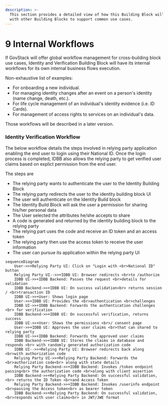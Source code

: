 ```yaml
---
description: >-
  This section provides a detailed view of how this Building Block will interact
  with other Building Blocks to support common use cases.
---
```


# 9 Internal Workflows

If GovStack will offer global workflow management for cross-building block use cases, Identity and Verification Building Block will have its internal workflows for its own internal business flows execution.

Non-exhaustive list of examples:

* For onboarding a new individual.
* For managing identity changes after an event on a person's identity (name change, death, etc.).
* For life cycle management of an individual's identity evidence (i.e. ID Cards).
* For management of access rights to services on an individual's data.

Those workflows will be described in a later version.

### Identity Verification Workflow

The below workflow details the steps involved in relying party application enabling the end user to login using their National ID. Once the login process is completed, IDBB also allows the relying party to get verified user claims based on explict permission from the end user.

The steps are&#x20;

* The relying party wants to authenticate the user to the Identity Building Block
* The relying party redirects the user to the identity building block UI
* The user will authenticate on the Identity Build block
* The Identity Build Block will ask the user a permission for sharing his/her personal data
* The User selected the attributes he/she accepts to share
* A code is generated and returned by the identity building block to the relying party
* The relying part uses the code and receive an ID token and an access token
* The relying party then use the access token to receive the user information
* The user can pursue its application within the relying party UI

```mermaid
sequenceDiagram
    User->>+Relying Party UI: Click on "Login with <br>National ID" button
    Relying Party UI-->>+IDBB UI: Browser redirects <br>to /authorize
    IDBB UI->>+IDBB Backend: Passes the request <br>details for validation
    IDBB Backend->>+IDBB UI: On success validation<br> returns session / <br>transaction ID
    IDBB UI->>+User: Shows login page
    User->>+IDBB UI: Provides the <br>authentication <br>challenges
    IDBB UI->>+IDBB Backend: Forwards the authentication challenges <br> for verification
    IDBB Backend->>+IDBB UI: On successful verification, returns success
    IDBB UI->>+User: Shows the permissions <br>/ consent page
    User->>+IDBB UI: Approves the user claims <br>that can shared to relying party
    IDBB UI->>+IDBB Backend: Forwards the approved user claims
    IDBB Backend->>+IDBB UI: Stores the claims in database and responds <br> with randomly generated authorization code
    IDBB UI-->>+Relying Party UI: Browser redirects back along <br>with authorization code
    Relying Party UI->>+Relying Party Backend: Forwards the <br>authorization code<br> along with state details
    Relying Party Backend->>+IDBB Backend: Invokes /token endpoint passing<br> the authorization code <br>along with client assertion
    IDBB Backend->>+Relying Party Backend: On successful validation,<br> returns the ID Token <br>and Access Token
    Relying Party Backend->>+IDBB Backend: Invokes /userinfo endpoint <br>passing the Access token<br> as bearer token
    IDBB Backend->>+Relying Party Backend: On successful validation, <br>responds with user claims<br> in JWT/JWE format
```

